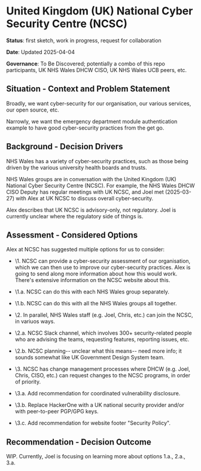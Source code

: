 # United Kingdom (UK) National Cyber Security Centre (NCSC)

**Status**: first sketch, work in progress, request for collaboration

**Date**: Updated 2025-04-04

**Governance**: To Be Discovered; potentially a combo of this repo participants, UK NHS Wales DHCW CISO, UK NHS Wales UCB peers, etc.

## Situation - Context and Problem Statement

Broadly, we want cyber-security for our organisation, our various services, our open source, etc.

Narrowly, we want the emergency department module authentication example to have good cyber-security practices from the get go.

## Background - Decision Drivers

NHS Wales has a variety of cyber-security practices, such as those being driven by the various university health boards and trusts.

NHS Wales groups are in conversation with the United Kingdom (UK) National Cyber Security Centre (NCSC). For example, the NHS Wales DHCW CISO Deputy has regular meetings with UK NCSC, and Joel met (2025-03-27) with Alex at UK NCSC to discuss overall cyber-security.

Alex describes that UK NCSC is advisory-only, not regulatory. Joel is currently unclear where the regulatory side of things is.

## Assessment - Considered Options

Alex at NCSC has suggested multiple options for us to consider:

* \1. NCSC can provide a cyber-security assessment of our organisation, which we can then use to improve our cyber-security practices. Alex is going to send along more information about how this would work. There's extensive information on the NCSC website about this.

* \1.a. NCSC can do this with each NHS Wales group separately.

* \1.b. NCSC can do this with all the NHS Wales groups all together.

* \2. In parallel, NHS Wales staff (e.g. Joel, Chris, etc.) can join the NCSC, in variuos ways.

* \2.a. NCSC Slack channel, which involves 300+ security-related people who are advising the teams, requesting features, reporting issues, etc.

* \2.b. NCSC planning-- unclear what this means-- need more info; it sounds somewhat like UK Government Design System team.

* \3. NCSC has change management processes where DHCW (e.g. Joel, Chris, CISO, etc.) can request changes to the NCSC programs, in order of priority.

* \3.a. Add recommendation for coordinated vulnerability disclosure.

* \3.b. Replace HackerOne with a UK national security provider and/or with peer-to-peer PGP/GPG keys.

* \3.c. Add recommendation for website footer "Security Policy".

## Recommendation - Decision Outcome

WIP. Currently, Joel is focusing on learning more about options 1.a., 2.a., 3.a.
